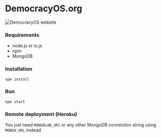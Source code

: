 # DemocracyOS.org

![DemocracyOS website](https://cldup.com/rmf7vXC-Fk.png)

### Requirements

  - node.js or io.js
  - npm
  - MongoDB

### Installation

```
npm install
```

### Run

```
npm start
```

### Remote deployment (Heroku)

You just need `MONGOLAB_URI` or any other MongoDB connection string using `MONGO_URL` instead
